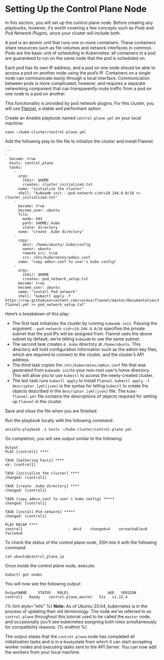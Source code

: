 # Setting Up the Control Plane Node

In this section, you will set up the control plane node. Before creating any playbooks, however, it’s worth covering a few concepts such as _Pods_ and _Pod Network Plugins_, since your cluster will include both.

A pod is an atomic unit that runs one or more containers. These containers share resources such as file volumes and network interfaces in common. Pods are the basic unit of scheduling in Kubernetes: all containers in a pod are guaranteed to run on the same node that the pod is scheduled on.

Each pod has its own IP address, and a pod on one node should be able to access a pod on another node using the pod’s IP. Containers on a single node can communicate easily through a local interface. Communication between pods is more complicated, however, and requires a separate networking component that can transparently route traffic from a pod on one node to a pod on another.

This functionality is provided by pod network plugins. For this cluster, you will use [Flannel](https://github.com/coreos/flannel), a stable and performant option.

Create an Ansible playbook named `control-plane.yml` on your local machine:

```
nano ~/kube-cluster/control-plane.yml
```

Add the following play to the file to initialize the cluster and install Flannel:

```
--- 
- 
  become: true
  hosts: control_plane
  tasks: 
    - 
      args: 
        chdir: $HOME
        creates: cluster_initialized.txt
      name: "initialize the cluster"
      shell: "kubeadm init --pod-network-cidr=10.244.0.0/16 >> cluster_initialized.txt"
    - 
      become: true
      become_user: ubuntu
      file: 
        mode: 493
        path: $HOME/.kube
        state: directory
      name: "create .kube directory"
    - 
      copy: 
        dest: /home/ubuntu/.kube/config
        owner: ubuntu
        remote_src: true
        src: /etc/kubernetes/admin.conf
      name: "copy admin.conf to user's kube config"
    - 
      args: 
        chdir: $HOME
        creates: pod_network_setup.txt
      become: true
      become_user: ubuntu
      name: "install Pod network"
      shell: "kubectl apply -f https://raw.githubusercontent.com/coreos/flannel/master/Documentation/kube-flannel.yml >> pod_network_setup.txt"
```

Here’s a breakdown of this play:

* The first task initializes the cluster by running `kubeadm init`. Passing the argument `--pod-network-cidr=10.244.0.0/16` specifies the private subnet that the pod IPs will be assigned from. Flannel uses the above subnet by default; we’re telling `kubeadm` to use the same subnet.
* The second task creates a `.kube` directory at `/home/ubuntu`. This directory will hold configuration information such as the admin key files, which are required to connect to the cluster, and the cluster’s API address.
* The third task copies the `/etc/kubernetes/admin.conf` file that was generated from `kubeadm init`to your non-root user’s home directory. This will allow you to use `kubectl` to access the newly-created cluster.
* The last task runs `kubectl apply` to install `Flannel`. `kubectl apply -f descriptor.[yml|json]` is the syntax for telling `kubectl` to create the objects described in the `descriptor.[yml|json]` file. The `kube-flannel.yml` file contains the descriptions of objects required for setting up `Flannel` in the cluster.

Save and close the file when you are finished.

Run the playbook locally with the following command:

```
ansible-playbook -i hosts ~/kube-cluster/control-plane.yml
```

On completion, you will see output similar to the following:

```
Output
PLAY [control1] ****

TASK [Gathering Facts] ****
ok: [control1]

TASK [initialize the cluster] ****
changed: [control1]

TASK [create .kube directory] ****
changed: [control1]

TASK [copy admin.conf to user's kube config] *****
changed: [control1]

TASK [install Pod network] *****
changed: [control1]

PLAY RECAP ****
control1                     : ok=5    changed=4    unreachable=0    failed=0  
```

To check the status of the control plane node, SSH into it with the following command:

```
ssh ubuntu@control_plane_ip
```

Once inside the control plane node, execute:

```
kubectl get nodes
```

You will now see the following output:

```
OutputNAME     STATUS   ROLES                  AGE   VERSION
control1   Ready    control-plane,master   51s   v1.22.4
```

{% hint style="info" %}
**Note:** As of Ubuntu 20.04, kubernetes is in the process of updating their old terminology. The node we’ve referred to as `control-plane` throughout this tutorial used to be called the `master` node, and occasionally you’ll see kubernetes assigning both roles simultaneously for compatibility reasons.
{% endhint %}

The output states that the `control-plane` node has completed all initialization tasks and is in a `Ready`state from which it can start accepting worker nodes and executing tasks sent to the API Server. You can now add the workers from your local machine.
